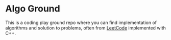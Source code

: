 #  Algo Ground
This is a coding play ground repo where you can find implementation of algorithms and solution to problems, often from [LeetCode](htpps://leetcode.com) implemented with C++.

